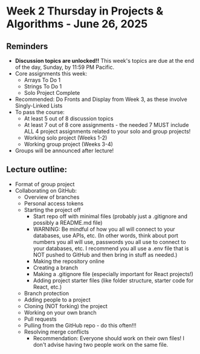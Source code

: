 # Week 2 Thursday in Projects & Algorithms - June 26, 2025

## Reminders
- **Discussion topics are unlocked!!**  This week's topics are due at the end of the day, Sunday, by 11:59 PM Pacific.
- Core assignments this week:
    - Arrays To Do 1
    - Strings To Do 1
    - Solo Project Complete
- Recommended: Do Fronts and Display from Week 3, as these involve Singly-Linked Lists
- To pass the course:
    - At least 5 out of 8 discussion topics
    - At least 7 out of 8 core assignments - the needed 7 MUST include ALL 4 project assignments related to your solo and group projects!
    - Working solo project (Weeks 1-2)
    - Working group project (Weeks 3-4)
- Groups will be announced after lecture!

## Lecture outline:
- Format of group project
- Collaborating on GitHub:
    - Overview of branches
    - Personal access tokens
    - Starting the project off
        - Start repo off with minimal files (probably just a .gitignore and possibly a README.md file)
        - WARNING: Be mindful of how you all will connect to your databases, use APIs, etc.  (In other words, think about port numbers you all will use, passwords you all use to connect to your databases, etc.  I recommend you all use a .env file that is NOT pushed to GitHub and then bring in stuff as needed.)
        - Making the repository online
        - Creating a branch
        - Making a .gitignore file (especially important for React projects!)
        - Adding project starter files (like folder structure, starter code for React, etc.)
    - Branch protection
    - Adding people to a project
    - Cloning (NOT forking) the project
    - Working on your own branch
    - Pull requests
    - Pulling from the GitHub repo - do this often!!!
    - Resolving merge conflicts
        - Recommendation: Everyone should work on their own files!  I don't advise having two people work on the same file.
